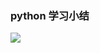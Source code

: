 ### python 学习小结

[![](https://img.shields.io/badge/language-python3.8-blue)](https://www.python.org/)